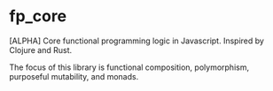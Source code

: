 # fp_core
[ALPHA]
Core functional programming logic in Javascript. Inspired by Clojure and Rust.

The focus of this library is functional composition, polymorphism, purposeful mutability, and
monads.